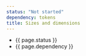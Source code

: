 ```yaml
---
status: "Not started"
dependency: tokens
title: Sizes and dimensions
---
```


- {{ page.status }}
- {{ page.dependency }}
